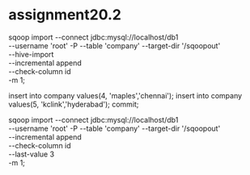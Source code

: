 # assignment20.2


sqoop import --connect jdbc:mysql://localhost/db1 \
--username 'root' -P --table 'company' --target-dir '/sqoopout' \
--hive-import \
--incremental append \
--check-column id \
-m 1;

insert into company values(4, 'maples','chennai');
insert into company values(5, 'kclink','hyderabad');
commit;

sqoop import --connect jdbc:mysql://localhost/db1 \
--username 'root' -P --table 'company' --target-dir '/sqoopout' \
--incremental append \
--check-column id \
--last-value 3 \
-m 1;

